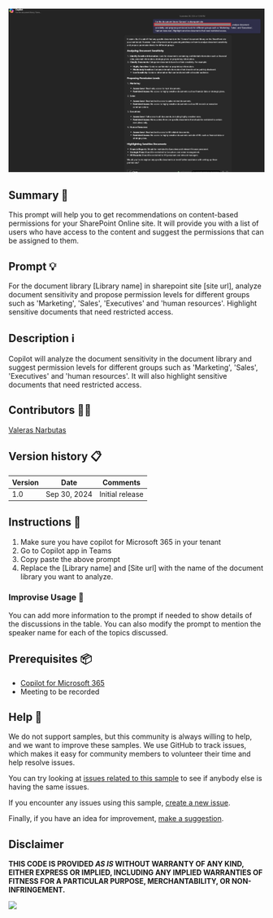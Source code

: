 # 

![Content based permission recommendations](./assets/demo.png)

## Summary 📜

This prompt will help you to get recommendations on content-based permissions for your SharePoint Online site. It will provide you with a list of users who have access to the content and suggest the permissions that can be assigned to them.

## Prompt 💡

For the document library [Library name] in sharepoint site [site url], analyze document sensitivity and propose permission levels for different groups such as 'Marketing', 'Sales', 'Executives' and 'human resources'. Highlight sensitive documents that need restricted access.


## Description ℹ️

Copilot will analyze the document sensitivity in the document library and suggest permission levels for different groups such as 'Marketing', 'Sales', 'Executives' and 'human resources'. It will also highlight sensitive documents that need restricted access.

## Contributors 👨‍💻

[Valeras Narbutas](https://github.com/ValerasNarbutas)

## Version history 📋

Version|Date|Comments
-------|----|--------
1.0|Sep 30, 2024|Initial release

## Instructions 📝

1. Make sure you have copilot for Microsoft 365 in your tenant
2. Go to Copilot app in Teams
3. Copy paste the above prompt
4. Replace the [Library name] and [Site url] with the name of the document library you want to analyze.

### Improvise Usage 🚀

You can add more information to the prompt if needed to show details of the discussions in the table. You can also modify the prompt to mention the speaker name for each of the topics discussed.

## Prerequisites 📦

* [Copilot for Microsoft 365](https://developer.microsoft.com/microsoft-365/dev-program)
* Meeting to be recorded

## Help 💁

We do not support samples, but this community is always willing to help, and we want to improve these samples. We use GitHub to track issues, which makes it easy for  community members to volunteer their time and help resolve issues.

You can try looking at [issues related to this sample](https://github.com/pnp/copilot-prompts/issues?q=label%3A%22sample%3A%20YOUR-SAMPLE-NAME%22) to see if anybody else is having the same issues.

If you encounter any issues using this sample, [create a new issue](https://github.com/pnp/copilot-prompts/issues/new).

Finally, if you have an idea for improvement, [make a suggestion](https://github.com/pnp/copilot-prompts/issues/new).

## Disclaimer

**THIS CODE IS PROVIDED *AS IS* WITHOUT WARRANTY OF ANY KIND, EITHER EXPRESS OR IMPLIED, INCLUDING ANY IMPLIED WARRANTIES OF FITNESS FOR A PARTICULAR PURPOSE, MERCHANTABILITY, OR NON-INFRINGEMENT.**

![](https://m365-visitor-stats.azurewebsites.net/SamplesGallery/copilotprompts-m365-content-based-permission-recommendations)
